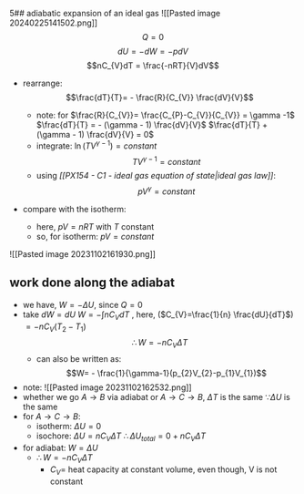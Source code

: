 
5## adiabatic expansion of an ideal gas
![[Pasted image 20240225141502.png]]
$$Q=0$$
$$dU = -dW = -pdV$$
$$nC_{V}dT = \frac{-nRT}{V}dV$$
- rearrange: $$\frac{dT}{T}= - \frac{R}{C_{V}} \frac{dV}{V}$$
	- note: for $\frac{R}{C_{V}}= \frac{C_{P}-C_{V}}{C_{V}} = \gamma -1$
		$\frac{dT}{T} = - (\gamma - 1) \frac{dV}{V}$
		$\frac{dT}{T} + (\gamma - 1) \frac{dV}{V} = 0$
	- integrate: $\ln(TV^{\gamma-1})=constant$ 
	$$TV^{\gamma-1}=constant$$
	- using *[[PX154 - C1 - ideal gas equation of state|ideal gas law]]*: $$pV^{\gamma}=constant$$

- compare with the isotherm: 
	- here, $pV=nRT$ with $T$ constant
	- so, for isotherm: $pV=constant$

 ![[Pasted image 20231102161930.png]] 
## work done along the adiabat
- we have, $W = -\Delta U$, since $Q=0$
- take $dW=dU$
		$W = - \int nC_{V}dT$  , here, ($C_{V}=\frac{1}{n} \frac{dU}{dT}$)
			$= -n C_{V}(T_{2}-T_{1})$ 
		$$\therefore W = -n C_{V} \Delta T$$
	- can also be written as: $$W= - \frac{1}{\gamma-1}(p_{2}V_{2}-p_{1}V_{1})$$
- note: ![[Pasted image 20231102162532.png]]
- whether we go $A\to B$ via adiabat or $A\to C \to B$, $\Delta T$ is the same $\because \Delta U$ is the same
- for $A \to C \to B$:
	- isotherm: $\Delta U = 0$
	- isochore: $\Delta U = n C_{V} \Delta T$
		$\therefore\Delta U_{total}= 0+ nC_{V}\Delta T$
- for adiabat: $W=\Delta U$
	- $\therefore W=-nC_{V}\Delta T$
		- $C_{V}=$ heat capacity at constant volume, even though, V is not constant
